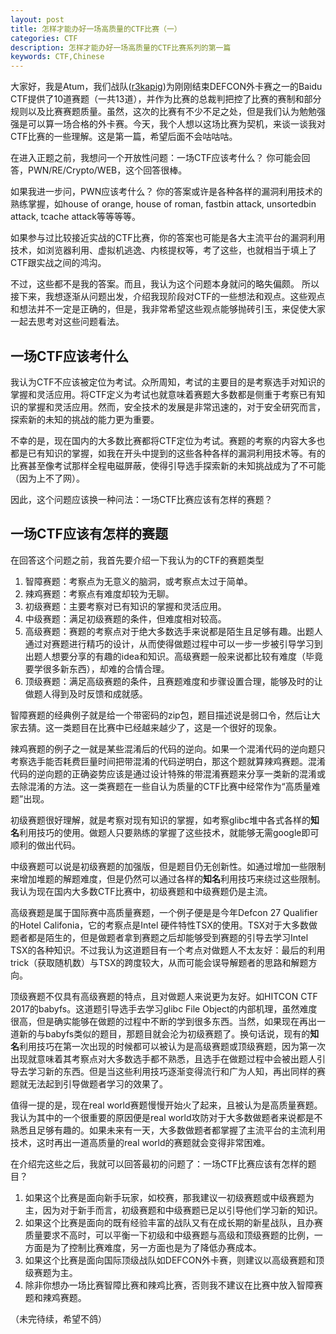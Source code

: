 ```yaml
---
layout: post
title: 怎样才能办好一场高质量的CTF比赛（一）
categories: CTF
description: 怎样才能办好一场高质量的CTF比赛系列的第一篇
keywords: CTF,Chinese
---
```


大家好，我是Atum，我们战队([r3kapig](https://r3kapig.com))为刚刚结束DEFCON外卡赛之一的Baidu CTF提供了10道赛题（一共13道），并作为比赛的总裁判把控了比赛的赛制和部分规则以及比赛赛题质量。虽然，这次的比赛有不少不足之处，但是我们认为勉勉强强是可以算一场合格的外卡赛。今天，我个人想以这场比赛为契机，来谈一谈我对CTF比赛的一些理解。这是第一篇，希望后面不会咕咕咕。

在进入正题之前，我想问一个开放性问题：一场CTF应该考什么？
你可能会回答，PWN/RE/Crypto/WEB，这个回答很棒。

如果我进一步问，PWN应该考什么？
你的答案或许是各种各样的漏洞利用技术的熟练掌握，如house of orange, house of roman, fastbin attack, unsortedbin attack, tcache attack等等等等。

如果参与过比较接近实战的CTF比赛，你的答案也可能是各大主流平台的漏洞利用技术，如浏览器利用、虚拟机逃逸、内核提权等，考了这些，也就相当于填上了CTF跟实战之间的鸿沟。

不过，这些都不是我的答案。而且，我认为这个问题本身就问的略失偏颇。 所以接下来，我想逐渐从问题出发，介绍我现阶段对CTF的一些想法和观点。这些观点和想法并不一定是正确的，但是，我非常希望这些观点能够抛砖引玉，来促使大家一起去思考对这些问题看法。

##  一场CTF应该考什么


我认为CTF不应该被定位为考试。众所周知，考试的主要目的是考察选手对知识的掌握和灵活应用。将CTF定义为考试也就意味着赛题大多数都是侧重于考察已有知识的掌握和灵活应用。然而，安全技术的发展是非常迅速的，对于安全研究而言，探索新的未知的挑战的能力更为重要。

不幸的是，现在国内的大多数比赛都将CTF定位为考试。赛题的考察的内容大多也都是已有知识的掌握，如我在开头中提到的这些各种各样的漏洞利用技术等。有的比赛甚至像考试那样全程电磁屏蔽，使得引导选手探索新的未知挑战成为了不可能（因为上不了网）。

因此，这个问题应该换一种问法：一场CTF比赛应该有怎样的赛题？

## 一场CTF应该有怎样的赛题

在回答这个问题之前，我首先要介绍一下我认为的CTF的赛题类型

1. 智障赛题：考察点为无意义的脑洞，或考察点太过于简单。
2. 辣鸡赛题：考察点有难度却较为无聊。
3. 初级赛题：主要考察对已有知识的掌握和灵活应用。
4. 中级赛题：满足初级赛题的条件，但难度相对较高。
5. 高级赛题：赛题的考察点对于绝大多数选手来说都是陌生且足够有趣。出题人通过对赛题进行精巧的设计，从而使得做题过程中可以一步一步被引导学习到出题人想要分享的有趣的idea和知识。高级赛题一般来说都比较有难度（毕竟要学很多新东西），却难的合情合理。
6. 顶级赛题：满足高级赛题的条件，且赛题难度和步骤设置合理，能够及时的让做题人得到及时反馈和成就感。

智障赛题的经典例子就是给一个带密码的zip包，题目描述说是弱口令，然后让大家去猜。这一类题目在比赛中已经越来越少了，这是一个很好的现象。

辣鸡赛题的例子之一就是某些混淆后的代码的逆向。如果一个混淆代码的逆向题只考察选手能否耗费巨量时间把带混淆的代码逆明白，那这个题就算辣鸡赛题。混淆代码的逆向题的正确姿势应该是通过设计特殊的带混淆赛题来分享一类新的混淆或去除混淆的方法。这一类赛题在一些自认为质量的CTF比赛中经常作为“高质量难题”出现。

初级赛题很好理解，就是考察对现有知识的掌握，如考察glibc堆中各式各样的**知名**利用技巧的使用。做题人只要熟练的掌握了这些技术，就能够无需google即可顺利的做出代码。

中级赛题可以说是初级赛题的加强版，但是题目仍无创新性。如通过增加一些限制来增加堆题的解题难度，但是仍然可以通过各样的**知名**利用技巧来绕过这些限制。我认为现在国内大多数CTF比赛中，初级赛题和中级赛题仍是主流。

高级赛题是属于国际赛中高质量赛题，一个例子便是是今年Defcon 27 Qualifier的Hotel Califonia，它的考察点是Intel 硬件特性TSX的使用。TSX对于大多数做题者都是陌生的，但是做题者拿到赛题之后却能够受到赛题的引导去学习Intel TSX的各种知识。不过我认为这道题目有一个考点对做题人不太友好：最后的利用trick（获取随机数）与TSX的跨度较大，从而可能会误导解题者的思路和解题方向。

顶级赛题不仅具有高级赛题的特点，且对做题人来说更为友好。如HITCON CTF 2017的babyfs。这道题引导选手去学习glibc File Object的内部机理，虽然难度很高，但是确实能够在做题的过程中不断的学到很多东西。当然，如果现在再出一道新的与babyfs类似的题目，那题目就会沦为初级赛题了。换句话说，现有的**知名**利用技巧在第一次出现的时候都可以被认为是高级赛题或顶级赛题，因为第一次出现就意味着其考察点对大多数选手都不熟悉，且选手在做题过程中会被出题人引导去学习新的东西。但是当这些利用技巧逐渐变得流行和广为人知，再出同样的赛题就无法起到引导做题者学习的效果了。

值得一提的是，现在real world赛题慢慢开始火了起来，且被认为是高质量赛题。我认为其中的一个很重要的原因便是real world攻防对于大多数做题者来说都是不熟悉且足够有趣的。如果未来有一天，大多数做题者都掌握了主流平台的主流利用技术，这时再出一道高质量的real world的赛题就会变得非常困难。


在介绍完这些之后，我就可以回答最初的问题了：一场CTF比赛应该有怎样的题目？
1. 如果这个比赛是面向新手玩家，如校赛，那我建议一初级赛题或中级赛题为主，因为对于新手而言，初级赛题和中级赛题已足以引导他们学习新的知识。
2. 如果这个比赛是面向的既有经验丰富的战队又有在成长期的新星战队，且办赛质量要求不高时，可以平衡一下初级和中级赛题与高级和顶级赛题的比例，一方面是为了控制比赛难度，另一方面也是为了降低办赛成本。
3. 如果这个比赛是面向国际顶级战队如DEFCON外卡赛，则建议以高级赛题和顶级赛题为主。
4. 除非你想办一场比赛智障比赛和辣鸡比赛，否则我不建议在比赛中放入智障赛题和辣鸡赛题。

（未完待续，希望不鸽）
